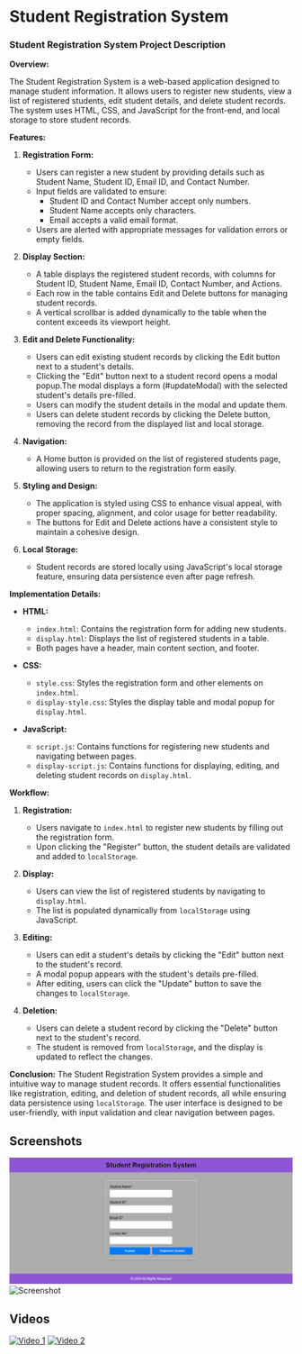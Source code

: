 # Student Registration System
### Student Registration System Project Description

**Overview:**

The Student Registration System is a web-based application designed to manage student information. It allows users to register new students, view a list of registered students, edit student details, and delete student records. The system uses HTML, CSS, and JavaScript for the front-end, and local storage to store student records.

**Features:**

1. **Registration Form:**
   - Users can register a new student by providing details such as Student Name, Student ID, Email ID, and Contact Number.
   - Input fields are validated to ensure:
     - Student ID and Contact Number accept only numbers.
     - Student Name accepts only characters.
     - Email accepts a valid email format.
   - Users are alerted with appropriate messages for validation errors or empty fields.

2. **Display Section:**
   - A table displays the registered student records, with columns for Student ID, Student Name, Email ID, Contact Number, and Actions.
   - Each row in the table contains Edit and Delete buttons for managing student records.
   - A vertical scrollbar is added dynamically to the table when the content exceeds its viewport height.

3. **Edit and Delete Functionality:**
   - Users can edit existing student records by clicking the Edit button next to a student's details.
   - Clicking the "Edit" button next to a student record opens a modal popup.The modal displays a form (#updateModal) with the selected student's details pre-filled.
   - Users can modify the student details in the modal and update them.
   - Users can delete student records by clicking the Delete button, removing the record from the displayed list and local storage.

4. **Navigation:**
   - A Home button is provided on the list of registered students page, allowing users to return to the registration form easily.

5. **Styling and Design:**
   - The application is styled using CSS to enhance visual appeal, with proper spacing, alignment, and color usage for better readability.
   - The buttons for Edit and Delete actions have a consistent style to maintain a cohesive design.

6. **Local Storage:**
   - Student records are stored locally using JavaScript's local storage feature, ensuring data persistence even after page refresh.

**Implementation Details:**

- **HTML:** 
  - `index.html`: Contains the registration form for adding new students.
  - `display.html`: Displays the list of registered students in a table.
  - Both pages have a header, main content section, and footer.

- **CSS:**
  - `style.css`: Styles the registration form and other elements on `index.html`.
  - `display-style.css`: Styles the display table and modal popup for `display.html`.

- **JavaScript:**
  - `script.js`: Contains functions for registering new students and navigating between pages.
  - `display-script.js`: Contains functions for displaying, editing, and deleting student records on `display.html`.

**Workflow:**

1. **Registration:**
   - Users navigate to `index.html` to register new students by filling out the registration form.
   - Upon clicking the "Register" button, the student details are validated and added to `localStorage`.

2. **Display:**
   - Users can view the list of registered students by navigating to `display.html`.
   - The list is populated dynamically from `localStorage` using JavaScript.

3. **Editing:**
   - Users can edit a student's details by clicking the "Edit" button next to the student's record.
   - A modal popup appears with the student's details pre-filled.
   - After editing, users can click the "Update" button to save the changes to `localStorage`.

4. **Deletion:**
   - Users can delete a student record by clicking the "Delete" button next to the student's record.
   - The student is removed from `localStorage`, and the display is updated to reflect the changes.

**Conclusion:**
The Student Registration System provides a simple and intuitive way to manage student records. It offers essential functionalities like registration, editing, and deletion of student records, all while ensuring data persistence using `localStorage`. The user interface is designed to be user-friendly, with input validation and clear navigation between pages.


## Screenshots

![Screenshot](https://github.com/NarayananM264059/Student_Registration_System/blob/main/others/img/index.png?raw=true)
![Screenshot](images/screenshot.png)
<!-- Add more screenshots as needed -->

## Videos

[![Video 1](https://link-to-your-video-thumbnail.com)](https://link-to-your-video.com)
[![Video 2](https://link-to-your-video-thumbnail.com)](https://link-to-your-video.com)
<!-- Add more videos as needed -->
